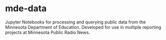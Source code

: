 # mde-data
Jupyter Notebooks for processing and querying public data from the Minnesota Department of Education. Developed for use in multiple reporting projects at Minnesota Public Radio News.
